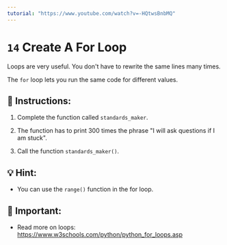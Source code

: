 ```yaml
---
tutorial: "https://www.youtube.com/watch?v=-HQtwsBnbMQ"
---
```


# `14` Create A For Loop

Loops are very useful. You don't have to rewrite the same lines many times.

The `for` loop lets you run the same code for different values.

## 📝 Instructions:

1. Complete the function called `standards_maker`.

2. The function has to print 300 times the phrase "I will ask questions if I am stuck".

3. Call the function `standards_maker()`.

## 💡 Hint:

+ You can use the `range()` function in the for loop.

## 🔎 Important:

+ Read more on loops: https://www.w3schools.com/python/python_for_loops.asp
